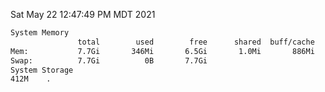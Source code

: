 Sat May 22 12:47:49 PM MDT 2021
```bash
System Memory
               total        used        free      shared  buff/cache   available
Mem:           7.7Gi       346Mi       6.5Gi       1.0Mi       886Mi       7.1Gi
Swap:          7.7Gi          0B       7.7Gi
System Storage
412M	.
```
```bash
